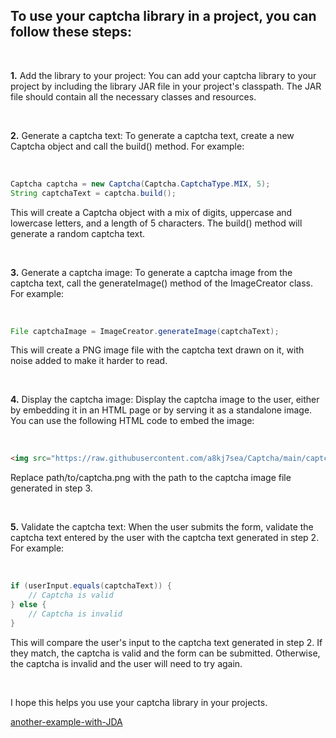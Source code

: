 

## To use your captcha library in a project, you can follow these steps:

<br>

<b>1.</b> Add the library to your project: You can add your captcha library to your project by including the library JAR file in your project's classpath. The JAR file should contain all the necessary classes and resources.

<br>

<b>2.</b> Generate a captcha text: To generate a captcha text, create a new Captcha object and call the build() method. For example:

<br>

```java
Captcha captcha = new Captcha(Captcha.CaptchaType.MIX, 5);
String captchaText = captcha.build();
```
This will create a Captcha object with a mix of digits, uppercase and lowercase letters, and a length of 5 characters. The build() method will generate a random captcha text.

<br>

<b>3.</b> Generate a captcha image: To generate a captcha image from the captcha text, call the generateImage() method of the ImageCreator class. For example:

<br>

```java
File captchaImage = ImageCreator.generateImage(captchaText);
```
This will create a PNG image file with the captcha text drawn on it, with noise added to make it harder to read.

<br>

<b>4.</b> Display the captcha image: Display the captcha image to the user, either by embedding it in an HTML page or by serving it as a standalone image. You can use the following HTML code to embed the image:

<br>

```html
<img src="https://raw.githubusercontent.com/a8kj7sea/Captcha/main/captcha.png" alt="Captcha image">
```
Replace path/to/captcha.png with the path to the captcha image file generated in step 3.

<br>

<b>5.</b> Validate the captcha text: When the user submits the form, validate the captcha text entered by the user with the captcha text generated in step 2. For example:

<br>

```java
if (userInput.equals(captchaText)) {
    // Captcha is valid
} else {
    // Captcha is invalid
}
```
This will compare the user's input to the captcha text generated in step 2. If they match, the captcha is valid and the form can be submitted. Otherwise, the captcha is invalid and the user will need to try again.

<br>

I hope this helps you use your captcha library in your projects.

[another-example-with-JDA](https://github.com/a8kj7sea/Captcha/tree/main/example/src)
